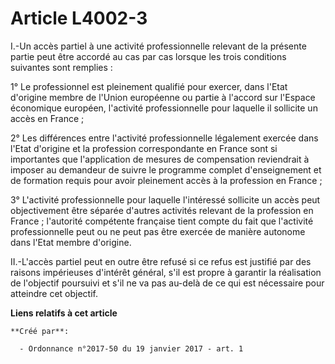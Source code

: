 # Article L4002-3

I.-Un accès partiel à une activité professionnelle relevant de la présente partie peut être accordé au cas par cas lorsque
les trois conditions suivantes sont remplies : 

1° Le professionnel est pleinement qualifié pour exercer, dans l'Etat d'origine membre de l'Union européenne ou partie à
l'accord sur l'Espace économique européen, l'activité professionnelle pour laquelle il sollicite un accès en France ; 

2° Les différences entre l'activité professionnelle légalement exercée dans l'Etat d'origine et la profession correspondante
en France sont si importantes que l'application de mesures de compensation reviendrait à imposer au demandeur de suivre le
programme complet d'enseignement et de formation requis pour avoir pleinement accès à la profession en France ; 

3° L'activité professionnelle pour laquelle l'intéressé sollicite un accès peut objectivement être séparée d'autres activités
relevant de la profession en France ; l'autorité compétente française tient compte du fait que l'activité professionnelle
peut ou ne peut pas être exercée de manière autonome dans l'Etat membre d'origine. 

II.-L'accès partiel peut en outre être refusé si ce refus est justifié par des raisons impérieuses d'intérêt général, s'il
est propre à garantir la réalisation de l'objectif poursuivi et s'il ne va pas au-delà de ce qui est nécessaire pour
atteindre cet objectif.

**Liens relatifs à cet article**

	**Créé par**:

	  - Ordonnance n°2017-50 du 19 janvier 2017 - art. 1
